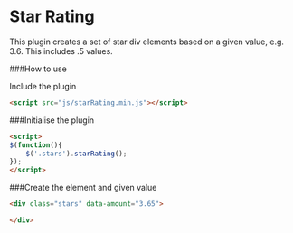 Star Rating
=========

This plugin creates a set of star div elements based on a given value, e.g. 3.6. This includes .5 values.

###How to use

Include the plugin

```html
<script src="js/starRating.min.js"></script>
```

###Initialise the plugin

```html
<script>
$(function(){
	$('.stars').starRating();
});
</script>
```

###Create the element and given value

```html
<div class="stars" data-amount="3.65">

</div>
```
